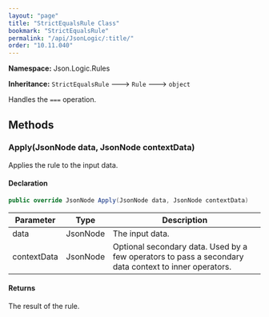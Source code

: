 ```yaml
---
layout: "page"
title: "StrictEqualsRule Class"
bookmark: "StrictEqualsRule"
permalink: "/api/JsonLogic/:title/"
order: "10.11.040"
---
```

**Namespace:** Json.Logic.Rules

**Inheritance:**
`StrictEqualsRule`
 🡒 
`Rule`
 🡒 
`object`

Handles the `===` operation.

## Methods

### Apply(JsonNode data, JsonNode contextData)

Applies the rule to the input data.

#### Declaration

```c#
public override JsonNode Apply(JsonNode data, JsonNode contextData)
```

| Parameter | Type | Description |
|---|---|---|
| data | JsonNode | The input data. |
| contextData | JsonNode | Optional secondary data.  Used by a few operators to pass a secondary     data context to inner operators. |


#### Returns

The result of the rule.


